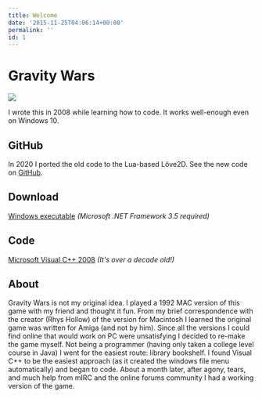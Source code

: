 ```yaml
---
title: Welcome
date: '2015-11-25T04:06:14+00:00'
permalink: ''
id: 1
---
```


# Gravity Wars

<img src="/img/gallery/gravity-wars.jpg">

I wrote this in 2008 while learning how to code. It works well-enough even on Windows 10.

## GitHub

In 2020 I ported the old code to the Lua-based Löve2D. See the new code on [GitHub](https://github.com/whyboris/Gravity-Wars).

## Download

[Windows executable](/gravitywars0.991.exe) _(Microsoft .NET Framework 3.5 required)_

## Code

[Microsoft Visual C++ 2008](/gravitywars0.988.zip) _(It's over a decade old!)_

## About

Gravity Wars is not my original idea. I played a 1992 MAC version of this game with my friend and thought it fun. From my brief correspondence with the creator (Rhys Hollow) of the version for Macintosh I learned the original game was written for Amiga (and not by him). Since all the versions I could find online that would work on PC were unsatisfying I decided to re-make the game myself. Not being a programmer (having only taken a college level course in Java) I went for the easiest route: library bookshelf. I found Visual C++ to be the easiest approach (as it created the windows file menu automatically) and began to code. About a month later, after agony, tears, and much help from mIRC and the online forums community I had a working version of the game.
